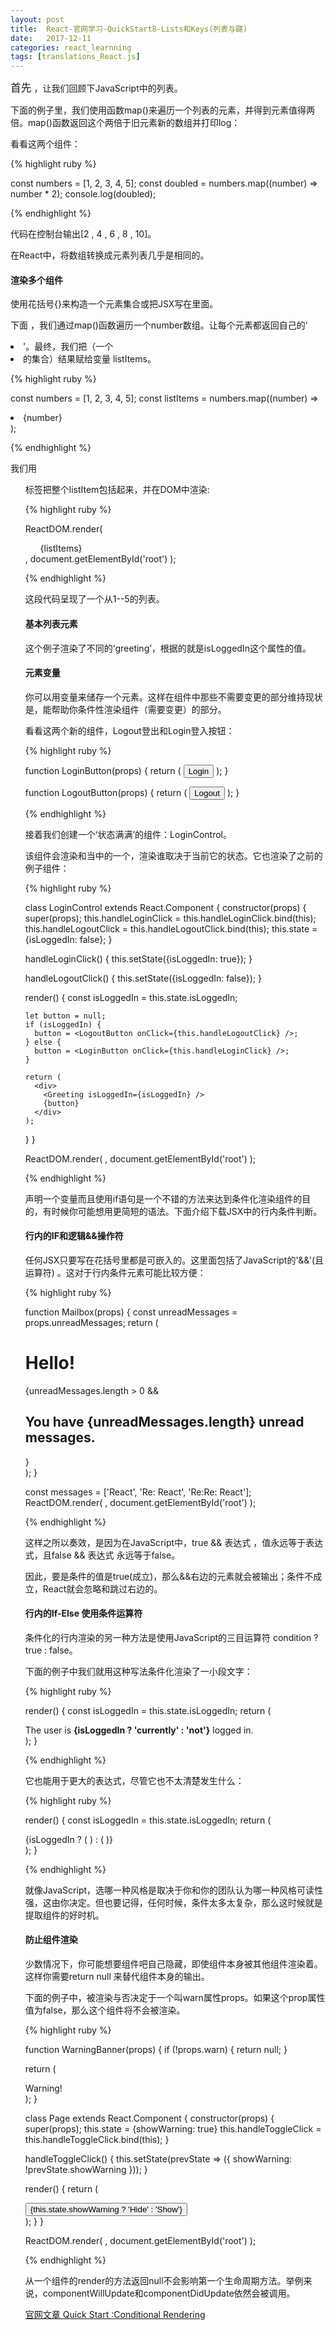 ```yaml
---
layout: post
title:  React-官网学习-QuickStart8-Lists和Keys(列表与键)
date:   2017-12-11
categories: react_learnning
tags: [translations_React.js]
---
```

<big>首先</big> ，让我们回顾下JavaScript中的列表。

下面的例子里，我们使用函数map()来遍历一个列表的元素，并得到元素值得两倍。map()函数返回这个两倍于旧元素新的数组并打印log：

看看这两个组件：

{% highlight ruby %}

const numbers = [1, 2, 3, 4, 5];
const doubled = numbers.map((number) => number * 2);
console.log(doubled);

{% endhighlight %}

代码在控制台输出[2 , 4 , 6 , 8 , 10]。

在React中，将数组转换成元素列表几乎是相同的。

#### 渲染多个组件

使用花括号{}来构造一个元素集合或把JSX写在里面。

下面 ，我们通过map()函数遍历一个number数组。让每个元素都返回自己的'<li>'。最终，我们把（一个<li>的集合）结果赋给变量 listItems。

{% highlight ruby %}

const numbers = [1, 2, 3, 4, 5];
const listItems = numbers.map((number) =>
  <li>{number}</li>
);

{% endhighlight %}

我们用<ul>标签把整个listItem包括起来，并在DOM中渲染:

{% highlight ruby %}

ReactDOM.render(
  <ul>{listItems}</ul>,
  document.getElementById('root')
);

{% endhighlight %}

这段代码呈现了一个从1--5的列表。

#### 基本列表元素



这个例子渲染了不同的‘greeting’，根据的就是isLoggedIn这个属性的值。

#### 元素变量

你可以用变量来储存一个元素。这样在组件中那些不需要变更的部分维持现状是，能帮助你条件性渲染组件（需要变更）的部分。

看看这两个新的组件，Logout登出和Login登入按钮：

{% highlight ruby %}

function LoginButton(props) {
  return (
    <button onClick={props.onClick}>
      Login
    </button>
  );
}

function LogoutButton(props) {
  return (
    <button onClick={props.onClick}>
      Logout
    </button>
  );
}

{% endhighlight %}

接着我们创建一个‘状态满满’的组件：LoginControl。

该组件会渲染<LoginButton/>和<LogoutButton/>当中的一个，渲染谁取决于当前它的状态。它也渲染了之前的例子<Greeting/>组件：

{% highlight ruby %}

class LoginControl extends React.Component {
  constructor(props) {
    super(props);
    this.handleLoginClick = this.handleLoginClick.bind(this);
    this.handleLogoutClick = this.handleLogoutClick.bind(this);
    this.state = {isLoggedIn: false};
  }

  handleLoginClick() {
    this.setState({isLoggedIn: true});
  }

  handleLogoutClick() {
    this.setState({isLoggedIn: false});
  }

  render() {
    const isLoggedIn = this.state.isLoggedIn;

    let button = null;
    if (isLoggedIn) {
      button = <LogoutButton onClick={this.handleLogoutClick} />;
    } else {
      button = <LoginButton onClick={this.handleLoginClick} />;
    }

    return (
      <div>
        <Greeting isLoggedIn={isLoggedIn} />
        {button}
      </div>
    );
  }
}

ReactDOM.render(
  <LoginControl />,
  document.getElementById('root')
);

{% endhighlight %}

声明一个变量而且使用if语句是一个不错的方法来达到条件化渲染组件的目的，有时候你可能想用更简短的语法。下面介绍下载JSX中的行内条件判断。

#### 行内的IF和逻辑&&操作符

任何JSX只要写在花括号里都是可嵌入的。这里面包括了JavaScript的'&&'(且运算符) 。这对于行内条件元素可能比较方便：

{% highlight ruby %}

function Mailbox(props) {
  const unreadMessages = props.unreadMessages;
  return (
    <div>
      <h1>Hello!</h1>
      {unreadMessages.length > 0 &&
        <h2>
          You have {unreadMessages.length} unread messages.
        </h2>
      }
    </div>
  );
}

const messages = ['React', 'Re: React', 'Re:Re: React'];
ReactDOM.render(
  <Mailbox unreadMessages={messages} />,
  document.getElementById('root')
);

{% endhighlight %}


这样之所以奏效，是因为在JavaScript中，true && 表达式 ，值永远等于表达式，且false && 表达式 永远等于false。

因此，要是条件的值是true(成立)，那么&&右边的元素就会被输出；条件不成立，React就会忽略和跳过右边的。

#### 行内的If-Else 使用条件运算符

条件化的行内渲染的另一种方法是使用JavaScript的三目运算符 condition ? true : false。

下面的例子中我们就用这种写法条件化渲染了一小段文字：

{% highlight ruby %}

render() {
  const isLoggedIn = this.state.isLoggedIn;
  return (
    <div>
      The user is <b>{isLoggedIn ? 'currently' : 'not'}</b> logged in.
    </div>
  );
}

{% endhighlight %}

它也能用于更大的表达式，尽管它也不太清楚发生什么：

{% highlight ruby %}

render() {
  const isLoggedIn = this.state.isLoggedIn;
  return (
    <div>
      {isLoggedIn ? (
        <LogoutButton onClick={this.handleLogoutClick} />
      ) : (
        <LoginButton onClick={this.handleLoginClick} />
      )}
    </div>
  );
}

{% endhighlight %}

就像JavaScript，选哪一种风格是取决于你和你的团队认为哪一种风格可读性强，这由你决定。但也要记得，任何时候，条件太多太复杂，那么这时候就是提取组件的好时机。

#### 防止组件渲染

少数情况下，你可能想要组件吧自己隐藏，即使组件本身被其他组件渲染着。这样你需要return null 来替代组件本身的输出。

下面的例子中，<warnningBanner/>被渲染与否决定于一个叫warn属性props。如果这个prop属性值为false，那么这个组件将不会被渲染。

{% highlight ruby %}

function WarningBanner(props) {
  if (!props.warn) {
    return null;
  }

  return (
    <div className="warning">
      Warning!
    </div>
  );
}

class Page extends React.Component {
  constructor(props) {
    super(props);
    this.state = {showWarning: true}
    this.handleToggleClick = this.handleToggleClick.bind(this);
  }

  handleToggleClick() {
    this.setState(prevState => ({
      showWarning: !prevState.showWarning
    }));
  }

  render() {
    return (
      <div>
        <WarningBanner warn={this.state.showWarning} />
        <button onClick={this.handleToggleClick}>
          {this.state.showWarning ? 'Hide' : 'Show'}
        </button>
      </div>
    );
  }
}

ReactDOM.render(
  <Page />,
  document.getElementById('root')
);

{% endhighlight %}

从一个组件的render的方法返回null不会影响第一个生命周期方法。举例来说，componentWillUpdate和componentDidUpdate依然会被调用。

[官网文章 Quick Start :Conditional Rendering](https://reactjs.org/docs/conditional-rendering.html)
